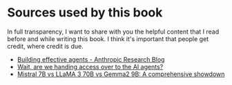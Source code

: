 # Sources used by this book

In full transparency, I want to share with you the helpful content that I read before and while
writing this book. I think it's important that people get credit, where credit is due.

- [Building effective agents - Anthropic Research Blog](https://www.anthropic.com/research/building-effective-agents)
- [Wait, are we handing access over to the AI agents?](https://angiejones.tech/system-access-for-ai-agents/)
- [Mistral 7B vs LLaMA 3 70B vs Gemma2 9B: A comprehensive showdown](https://medium.com/@samir20/mistral-7b-vs-llama-3-70b-vs-gemma-2-9b-a-comprehensive-benchmark-showdown-9c3128f24b23)